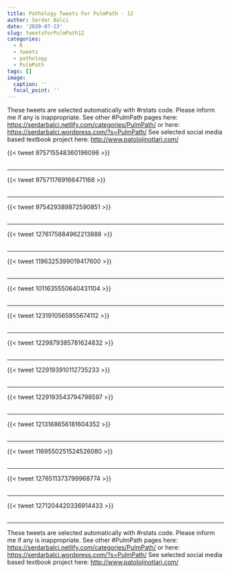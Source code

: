 ```yaml
---
title: Pathology Tweets For PulmPath - 12
author: Serdar Balci
date: '2020-07-23'
slug: tweetsForPulmPath12
categories:
  - R
  - tweets
  - pathology
  - PulmPath
tags: []
image:
  caption: ''
  focal_point: ''
---
```



These tweets are selected automatically with #rstats code. Please inform me if any is inappropriate.
See other #PulmPath pages here: https://serdarbalci.netlify.com/categories/PulmPath/  or here: https://serdarbalci.wordpress.com/?s=PulmPath/ 
See selected social media based textbook project here: http://www.patolojinotlari.com/

{{< tweet 975715548360196096 >}}
<br>
<br>
<hr>
{{< tweet 975711769166471168 >}}
<br>
<br>
<hr>
{{< tweet 975429389872590851 >}}
<br>
<br>
<hr>
{{< tweet 1276175884962213888 >}}
<br>
<br>
<hr>
{{< tweet 1196325399019417600 >}}
<br>
<br>
<hr>
{{< tweet 1011635550640431104 >}}
<br>
<br>
<hr>
{{< tweet 1231910565955674112 >}}
<br>
<br>
<hr>
{{< tweet 1229879385781624832 >}}
<br>
<br>
<hr>
{{< tweet 1229193910112735233 >}}
<br>
<br>
<hr>
{{< tweet 1229193543794798597 >}}
<br>
<br>
<hr>
{{< tweet 1213168656181604352 >}}
<br>
<br>
<hr>
{{< tweet 1169550251524526080 >}}
<br>
<br>
<hr>
{{< tweet 1276511373799968774 >}}
<br>
<br>
<hr>
{{< tweet 1271204420336914433 >}}
<br>
<br>
<hr>


These tweets are selected automatically with #rstats code. Please inform me if any is inappropriate.
See other #PulmPath pages here: https://serdarbalci.netlify.com/categories/PulmPath/  or here: https://serdarbalci.wordpress.com/?s=PulmPath/ 
See selected social media based textbook project here: http://www.patolojinotlari.com/
